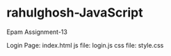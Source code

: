 # rahulghosh-JavaScript
Epam Assignment-13

Login Page: index.html
js file: login.js
css file: style.css

